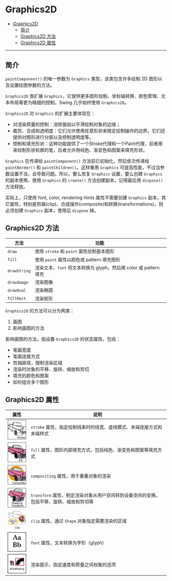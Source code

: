# Graphics2D

- [Graphics2D](#graphics2d)
  - [简介](#简介)
  - [Graphics2D 方法](#graphics2d-方法)
  - [Graphics2D 属性](#graphics2d-属性)

***

## 简介

`paintComponent()` 的唯一参数为 `Graphics` 类型，该类包含许多绘制 2D 图形以及设置绘图参数的方法。

`Graphics2D` 类扩展 `Graphics`，它提供更多图形绘制、坐标轴转换、颜色管理、文本布局等更为精细的控制。Swing 几乎始终使用 `Graphics2D`。

`Graphics2D` 对 `Graphics` 的扩展主要体现在：

- 对渲染质量的控制：消除锯齿以平滑绘制对象的边缘；
- 裁剪、合成和透明度：它们允许使用任意形状来限定绘制操作的边界。它们还提供对图形进行分层以及控制透明度等。
- 控制和填充形状：这种功能提供了一个Stroke代理和一个Paint代理，前者用来绘制形状轮廓的笔，后者允许用纯色、渐变色和图案来填充形状。

`Graphics` 在传递给 `paintComponent()` 方法前已初始化，然后依次传递给 `paintBorder()` 和 `paintChildren()`。这样重用 `Graphics` 可提高性能，不过当参数设置不当，会导致问题。所以，要么恢复 `Graphics` 设置，要么创建 `Graphics` 的副本使用，使用 `Graphics` 的 `create()` 方法创建副本，记得最后用 `dispose()` 方法释放。

实际上，只使用 font, color, rendering-hints 属性不需要创建 `Graphics` 副本。其它属性，特别是剪辑(clip)、合成操作(composite)和转换(transformations)，则必须创建 `Graphics` 副本，使用后 `dispose` 掉。

## Graphics2D 方法

|方法|功能|
|---|---|
|`draw`|使用 `stroke` 和 `paint` 属性绘制基本图形|
|`fill`|使用 `paint` 属性以颜色或 pattern 填充图形|
|`drawString`|渲染文本，`font` 将文本转换为 glyph，然后用 color 或 pattern 填充|
|`drawImage`|渲染图像| 
|`drawOval`|渲染椭圆|
|`fillRect`|渲染矩形|

`Graphics2D` 的方法可以分为两类：

1. 画图
2. 影响画图的方法

影响画图的方法，指设置 `Graphics2D` 的状态属性，包括：

- 笔画宽度
- 笔画连接方式
- 剪辑路径，限制渲染区域
- 渲染时对象的平移、旋转、缩放和剪切
- 填充的颜色和图案
- 如何组合多个图形

## Graphics2D 属性

|属性|说明|
|---|---|
|<img src="images/2023-12-26-16-31-03.png" width="80"/>|`stroke` 属性，指定绘制线条时的线宽、虚线模式、末端连接方式和末端样式|
|![](images/2023-12-26-16-32-35.png)|`fill` 属性，图形内部填充方式，包括纯色、渐变色和图案等填充方式|
|![](images/2023-12-26-16-33-36.png)|`compositing` 属性，用于重叠对象的渲染|
|![](images/2023-12-26-16-35-16.png)|`transform` 属性，制定渲染对象从用户空间转到设备空间的变换。包括平移、旋转、缩放和剪切等|
| ![](images/2023-12-26-16-36-57.png)|`clip` 属性，通过 `Shape` 对象指定需要渲染的区域|
|![](images/2023-12-26-16-38-09.png)|`font` 属性，文本转换为字形（glyph）|
|![](images/2023-12-26-16-38-49.png)|渲染提示，指定速度和质量之间权衡的选项|

